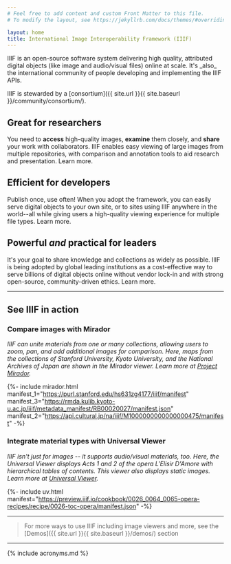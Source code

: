 ```yaml
---
# Feel free to add content and custom Front Matter to this file.
# To modify the layout, see https://jekyllrb.com/docs/themes/#overriding-theme-defaults

layout: home
title: International Image Interoperability Framework (IIIF)
---
```

<p class="lookatme">IIIF is an open-source software system delivering high quality, attributed digital objects (like image and audio/visual files) online at scale. It's _also_ the international community of people developing and implementing the IIIF APIs.</p>  

<p class="lookatme">IIIF is stewarded by a [consortium]({{ site.url }}{{ site.baseurl }}/community/consortium/).</p>


## Great for researchers

You need to **access** high-quality images, **examine** them closely, and **share** your work with collaborators. IIIF enables easy viewing of large images from multiple repositories, with comparison and annotation tools to aid research and presentation. Learn more.

## Efficient for developers

Publish once, use often! When you adopt the framework, you can easily serve digital objects to your own site, or to sites using IIIF anywhere in the world--all while giving users a high-quality viewing experience for multiple file types. Learn more.

## Powerful *and* practical for leaders

It's your goal to share knowledge and collections as widely as possible. IIIF is being adopted by global leading institutions as a cost-effective way to serve billions of digital objects online without vendor lock-in and with strong open-source, community-driven ethics. Learn more.

---

## See IIIF in action

<!-- [could show a big array of logos? Join this cool crowd?] \
[Caption - this wall of logos is also made using IIIF Viewer, link to the Orgs/Members] -->

### Compare images with **Mirador**
_IIIF can unite materials from one or many collections, allowing users to zoom, pan, and add additional images for comparison. Here, maps from the collections of Stanford University, Kyoto University, and the National Archives of Japan are shown in the Mirador viewer. Learn more at [Project Mirador](https://projectmirador.org/)._

{%- include mirador.html manifest_1="https://purl.stanford.edu/hs631zg4177/iiif/manifest" manifest_3="https://rmda.kulib.kyoto-u.ac.jp/iiif/metadata_manifest/RB00020027/manifest.json" manifest_2="https://api.cultural.jp/na/iiif/M1000000000000000475/manifest" -%}






### Integrate material types with **Universal Viewer**
_IIIF isn't just for images -- it supports audio/visual materials, too. Here, the Universal Viewer displays Acts 1 and 2 of the opera L'Elisir D'Amore with hierarchical tables of contents. This viewer also displays static images. Learn more at [Universal Viewer](https://universalviewer.io/)._

{%- include uv.html manifest="https://preview.iiif.io/cookbook/0026_0064_0065-opera-recipes/recipe/0026-toc-opera/manifest.json" -%}



---

> For more ways to use IIIF including image viewers and more, see the [Demos]({{ site.url }}{{ site.baseurl }}/demos/) section




---

{% include acronyms.md %}
